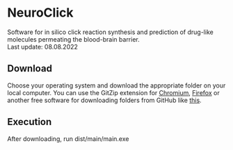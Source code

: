 # NeuroClick
Software for in silico click reaction synthesis and prediction of drug-like molecules permeating the blood-brain barrier.  
Last update: 08.08.2022

## Download
Choose your operating system and download the appropriate folder on your local computer. You can use the GitZip extension for [Chromium](https://chrome.google.com/webstore/detail/gitzip-for-github/ffabmkklhbepgcgfonabamgnfafbdlkn), [Firefox](https://addons.mozilla.org/ru/firefox/addon/gitzip/) or another free software for downloading folders from GitHub like [this](https://download-directory.github.io/).

## Execution
After downloading, run dist/main/main.exe
